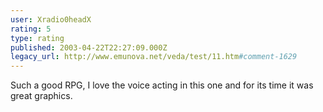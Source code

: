 ```yaml
---
user: Xradio0headX
rating: 5
type: rating
published: 2003-04-22T22:27:09.000Z
legacy_url: http://www.emunova.net/veda/test/11.htm#comment-1629
---
```

Such a good RPG, I love the voice acting in this one and for its time it was great graphics.